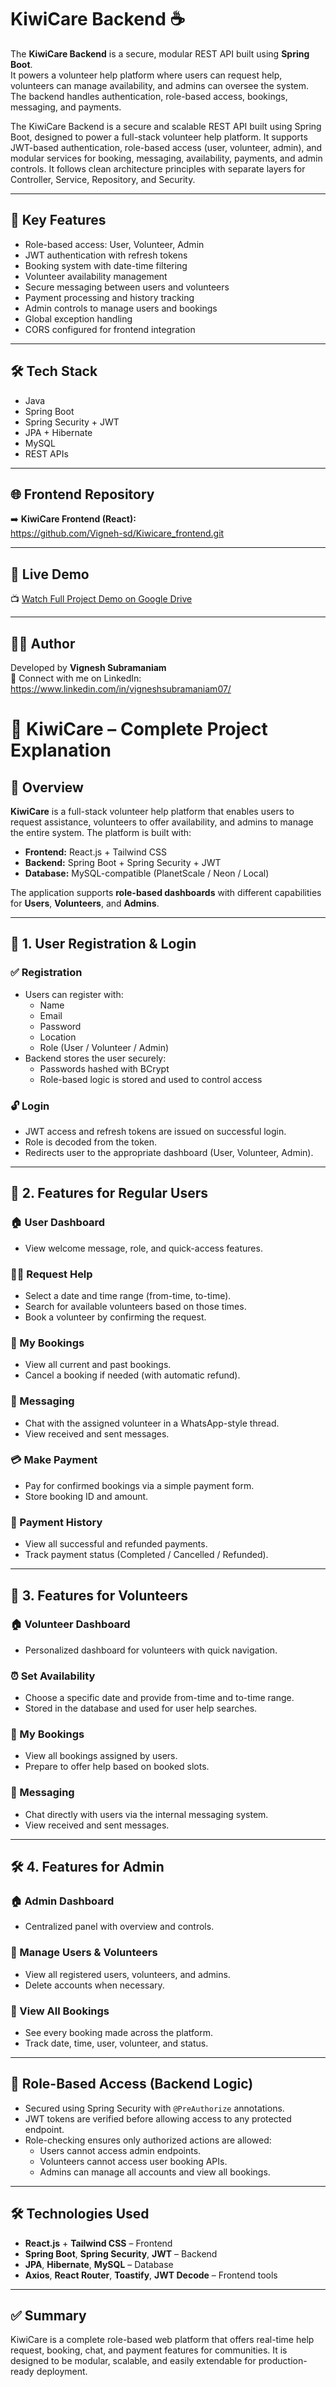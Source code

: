 # KiwiCare Backend ☕️

The **KiwiCare Backend** is a secure, modular REST API built using **Spring Boot**.  
It powers a volunteer help platform where users can request help, volunteers can manage availability, and admins can oversee the system.  
The backend handles authentication, role-based access, bookings, messaging, and payments.

The KiwiCare Backend is a secure and scalable REST API built using Spring Boot, designed to power a full-stack volunteer help platform. 
It supports JWT-based authentication, role-based access (user, volunteer, admin), and modular services for booking, messaging, availability, 
payments, and admin controls. It follows clean architecture principles with separate layers for Controller, Service, Repository, and Security.

---

## 🔐 Key Features

- Role-based access: User, Volunteer, Admin  
- JWT authentication with refresh tokens  
- Booking system with date-time filtering  
- Volunteer availability management  
- Secure messaging between users and volunteers  
- Payment processing and history tracking  
- Admin controls to manage users and bookings  
- Global exception handling  
- CORS configured for frontend integration

---

## 🛠 Tech Stack

- Java  
- Spring Boot  
- Spring Security + JWT  
- JPA + Hibernate  
- MySQL
- REST APIs

---

## 🌐 Frontend Repository

➡️ **KiwiCare Frontend (React):**  
https://github.com/Vigneh-sd/Kiwicare_frontend.git

---
## 🎥 Live Demo

📺 [Watch Full Project Demo on Google Drive](https://drive.google.com/file/d/1w8ALWM0EP5M7X1GCkgn6r2YikFMj_K2S/view?usp=drivesdk)


---

## 👨‍💻 Author

Developed by **Vignesh Subramaniam**  
📧 Connect with me on LinkedIn:  
https://www.linkedin.com/in/vigneshsubramaniam07/


# 🥝 KiwiCare – Complete Project Explanation

## 🧠 Overview

**KiwiCare** is a full-stack volunteer help platform that enables users to request assistance, volunteers to offer availability, and admins to manage the entire system. The platform is built with:

- **Frontend:** React.js + Tailwind CSS
- **Backend:** Spring Boot + Spring Security + JWT
- **Database:** MySQL-compatible (PlanetScale / Neon / Local)

The application supports **role-based dashboards** with different capabilities for **Users**, **Volunteers**, and **Admins**.

---

## 🔐 1. User Registration & Login

### ✅ Registration
- Users can register with:
  - Name
  - Email
  - Password
  - Location
  - Role (User / Volunteer / Admin)
- Backend stores the user securely:
  - Passwords hashed with BCrypt
  - Role-based logic is stored and used to control access

### 🔓 Login
- JWT access and refresh tokens are issued on successful login.
- Role is decoded from the token.
- Redirects user to the appropriate dashboard (User, Volunteer, Admin).

---

## 👤 2. Features for Regular Users

### 🏠 User Dashboard
- View welcome message, role, and quick-access features.

### 🙋‍♂️ Request Help
- Select a date and time range (from-time, to-time).
- Search for available volunteers based on those times.
- Book a volunteer by confirming the request.

### 📅 My Bookings
- View all current and past bookings.
- Cancel a booking if needed (with automatic refund).

### 💬 Messaging
- Chat with the assigned volunteer in a WhatsApp-style thread.
- View received and sent messages.

### 💳 Make Payment
- Pay for confirmed bookings via a simple payment form.
- Store booking ID and amount.

### 📂 Payment History
- View all successful and refunded payments.
- Track payment status (Completed / Cancelled / Refunded).

---

## 🤝 3. Features for Volunteers

### 🏠 Volunteer Dashboard
- Personalized dashboard for volunteers with quick navigation.

### ⏰ Set Availability
- Choose a specific date and provide from-time and to-time range.
- Stored in the database and used for user help searches.

### 📅 My Bookings
- View all bookings assigned by users.
- Prepare to offer help based on booked slots.

### 💬 Messaging
- Chat directly with users via the internal messaging system.
- View received and sent messages.

---

## 🛠️ 4. Features for Admin

### 🏠 Admin Dashboard
- Centralized panel with overview and controls.

### 👥 Manage Users & Volunteers
- View all registered users, volunteers, and admins.
- Delete accounts when necessary.

### 📅 View All Bookings
- See every booking made across the platform.
- Track date, time, user, volunteer, and status.

---

## 🧩 Role-Based Access (Backend Logic)

- Secured using Spring Security with `@PreAuthorize` annotations.
- JWT tokens are verified before allowing access to any protected endpoint.
- Role-checking ensures only authorized actions are allowed:
  - Users cannot access admin endpoints.
  - Volunteers cannot access user booking APIs.
  - Admins can manage all accounts and view all bookings.

---

## 🛠 Technologies Used

- **React.js** + **Tailwind CSS** – Frontend
- **Spring Boot**, **Spring Security**, **JWT** – Backend
- **JPA**, **Hibernate**, **MySQL** – Database
- **Axios**, **React Router**, **Toastify**, **JWT Decode** – Frontend tools

---

## ✅ Summary

KiwiCare is a complete role-based web platform that offers real-time help request, booking, chat, and payment features for communities. It is designed to be modular, scalable, and easily extendable for production-ready deployment.

